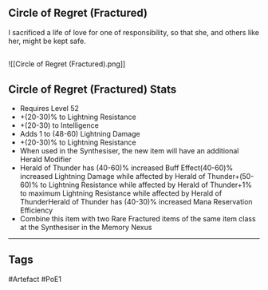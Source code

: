 ## Circle of Regret (Fractured)
I sacrificed a life of love for one of responsibility, so that she, and others like her, might be kept safe.
##
![[Circle of Regret (Fractured).png]]
## Circle of Regret (Fractured) Stats
- Requires Level 52
- +(20-30)% to Lightning Resistance
- +(20-30) to Intelligence
- Adds 1 to (48-60) Lightning Damage
- +(20-30)% to Lightning Resistance
- When used in the Synthesiser, the new item will have an additional Herald Modifier
- Herald of Thunder has (40-60)% increased Buff Effect(40-60)% increased Lightning Damage while affected by Herald of Thunder+(50-60)% to Lightning Resistance while affected by Herald of Thunder+1% to maximum Lightning Resistance while affected by Herald of ThunderHerald of Thunder has (40-30)% increased Mana Reservation Efficiency
- Combine this item with two Rare Fractured items of the same item class at the Synthesiser in the Memory Nexus


---
## Tags
#Artefact
#PoE1
